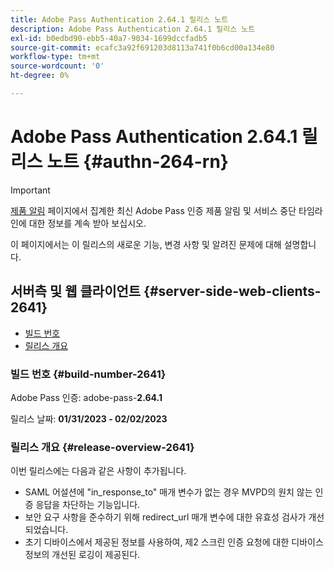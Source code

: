```yaml
---
title: Adobe Pass Authentication 2.64.1 릴리스 노트
description: Adobe Pass Authentication 2.64.1 릴리스 노트
exl-id: b0edbd90-ebb5-40a7-9034-1699dccfadb5
source-git-commit: ecafc3a92f691203d8113a741f0b6cd00a134e80
workflow-type: tm+mt
source-wordcount: '0'
ht-degree: 0%

---
```


# Adobe Pass Authentication 2.64.1 릴리스 노트 {#authn-264-rn}

>[!IMPORTANT]
>
> [제품 알림](/help/authentication/product-announcements.md) 페이지에서 집계한 최신 Adobe Pass 인증 제품 알림 및 서비스 중단 타임라인에 대한 정보를 계속 받아 보십시오.

이 페이지에서는 이 릴리스의 새로운 기능, 변경 사항 및 알려진 문제에 대해 설명합니다.

## 서버측 및 웹 클라이언트 {#server-side-web-clients-2641}

* [빌드 번호](#build-number-2641)
* [릴리스 개요](#release-overview-2641)

### 빌드 번호 {#build-number-2641}

Adobe Pass 인증: adobe-pass-**2.64.1**

릴리스 날짜: **01/31/2023 - 02/02/2023**

### 릴리스 개요 {#release-overview-2641}

이번 릴리스에는 다음과 같은 사항이 추가됩니다.

* SAML 어설션에 &quot;in_response_to&quot; 매개 변수가 없는 경우 MVPD의 원치 않는 인증 응답을 차단하는 기능입니다.
* 보안 요구 사항을 준수하기 위해 redirect_url 매개 변수에 대한 유효성 검사가 개선되었습니다.
* 초기 디바이스에서 제공된 정보를 사용하여, 제2 스크린 인증 요청에 대한 디바이스 정보의 개선된 로깅이 제공된다.
